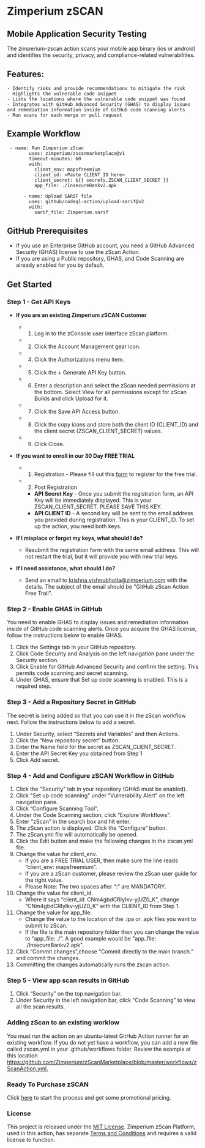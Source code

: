 # Zimperium zSCAN 
## Mobile Application Security Testing

The zimperium-zscan action scans your mobile app binary (ios or android) and identifies the security, privacy, and compliance-related vulnerabilities.

## Features:
    - Identify risks and provide recommendations to mitigate the risk
    - Highlights the vulnerable code snippet
    - Lists the locations where the vulnerable code snippet was found
    - Integrates with GitHub Advanced Security (GHAS) to display issues and remediation information inside of GitHub code scanning alerts
    - Run scans for each merge or pull request

## Example Workflow

     - name: Run Zimperium zScan
            uses: zimperium/zscanmarketplace@v1
            timeout-minutes: 60
            with:
              client_env: mapsfreemium
              client_id: <Paste CLIENT_ID here>
              client_secret: ${{ secrets.ZSCAN_CLIENT_SECRET }}
              app_file: ./InsecureBankv2.apk

          - name: Upload SARIF file
            uses: github/codeql-action/upload-sarif@v2
            with:  
              sarif_file: Zimperium.sarif

## GitHub Prerequisites
  - If you use an Enterprise GitHub account, you need a GitHub Advanced Security (GHAS) license to use the zScan Action.
  - If you are using a Public repository, GHAS, and Code Scanning are already enabled for you by default. 

## Get Started 

### Step 1 - Get API Keys 
 - **If you are an existing Zimperium zSCAN Customer**
    - 1. Log in to the zConsole user interface zScan platform.
    - 2. Click the Account Management gear icon.
    - 4. Click the Authorizations menu item.
    - 5. Click the + Generate API Key button.
    - 6. Enter a description and select the zScan needed permissions at the bottom. Select View for all permissions except for zScan Builds and click Upload for it.
    - 7. Click the Save API Access button.
    - 8. Click the copy icons and store both the client ID (CLIENT_ID) and the client secret (ZSCAN_CLIENT_SECRET) values.
    - 9. Click Close.​
     
- **If you want to enroll in our 30 Day FREE TRIAL**

    - 1. Registration - Please fill out this [form](https://get.zimperium.com/github-action-zscan/) to register for the free trial.
    - 2. Post Registration 
        - **API Secret Key** - Once you submit the registration form, an API Key will be immediately displayed. This is your ZSCAN_CLIENT_SECRET. PLEASE SAVE THIS KEY.
        - **API CLIENT ID** - A second key will be sent to the email address you provided during registration. This is your CLIENT_ID.
To set up the action, you need both keys.

- **If I misplace or forget my keys, what should I do?**

    - Resubmit the registration form with the same email address. This will not restart the trial, but it will provide you with new trial keys.
      
- **If I need assistance, what should I do?**
    - Send an email to krishna.vishnubhotla@zimperium.com with the details. The subject of the email should be "GitHub zScan Action Free Trail".

### Step 2 - Enable GHAS in GitHub

You need to enable GHAS to display issues and remediation information inside of GitHub code scanning alerts.  Once you acquire the GHAS license, follow the instructions below to enable GHAS.
1. Click the Settings tab in your GitHub repository.
2. Click Code Security and Analysis on the left navigation pane under the Security section.
3. Click Enable for GitHub Advanced Security and confirm the setting. This permits code scanning and secret scanning.
4. Under GHAS, ensure that Set up code scanning is enabled. This is a required step.


### Step 3 - Add a Repository Secret in GitHub
The secret is being added so that you can use it in the zScan workflow next. Follow the instructions below to add a secret.
1. Under Security, select “Secrets and Variables” and then Actions.
2. Click the “New repository secret” button.
3. Enter the Name field for the secret as ZSCAN_CLIENT_SECRET.
4. Enter the API Secret Key you obtained from Step 1
5. Click Add secret.

### Step 4 - Add and Configure zSCAN Workflow in GitHub
1. Click the "Security" tab in your repository (GHAS must be enabled).
2. Click "Set up code scanning" under “Vulnerability Alert” on the left navigation pane.
3. Click “Configure Scanning Tool”.
4. Under the Code Scanning section, click “Explore Workflows”.
5. Enter “zScan” in the search box and hit enter.
6. The zScan action is displayed. Click the “Configure” button.
7. The zScan.yml file will automatically be opened.
8. Click the Edit button and make the following changes in the zscan.yml file.
9. Change the value for client_env.
    - If you are a FREE TRIAL USER, then make sure the line reads “client_env: mapsfreemium”.
    - If you are a zScan customer, please review the zScan user guide for the right value. 
    - Please Note: The two spaces after “:” are MANDATORY.
10. Change the value for client_id.
    - Where it says “client_id: CNm4gbdCRIyIkv-yjUZ0_K”, change “CNm4gbdCRIyIkv-yjUZ0_K” with the CLIENT_ID from Step 1.
11. Change the value for app_file.
    - Change the value to the location of the .ipa or .apk files you want to submit to zScan.
    - If the file is the main repository folder then you can change the value to “app_file: ./<appfilename>”. A good example would be "app_file: ./InsecureBankv2.apk".
12. Click “Commit changes”,choose “Commit directly to the main branch.” and commit the changes.
13. Committing the changes automatically runs the zscan action. 

### Step 5 - View app scan results in GitHub
1. Click “Security” on the top navigation bar.
2. Under Security in the left navigation bar, click “Code Scanning” to view all the scan results.

### Adding zScan to an existing worklow
​You must run the action on an ubuntu-latest GitHub Action runner for an existing workflow.  ​If you do not yet have a workflow, you can add a new file called zscan.yml in your .github/workflows folder.  ​Review the example at this location https://github.com/Zimperium/zScanMarketplace/blob/master/workflows/zScanAction.yml.​​ 

### Ready To Purchase zSCAN
Click [here](https://get.zimperium.com/purchase-zscan/) to start the process and get some promotional pricing.

### License
This project is released under the [MIT License](https://github.com/Zimperium/zScanMarketplace/blob/master/LICENSE).
Zimperium zScan Platform, used in this action, has separate [Terms and Conditions](https://www.zimperium.com/zimperium-eula/) and requires a valid license to function.

